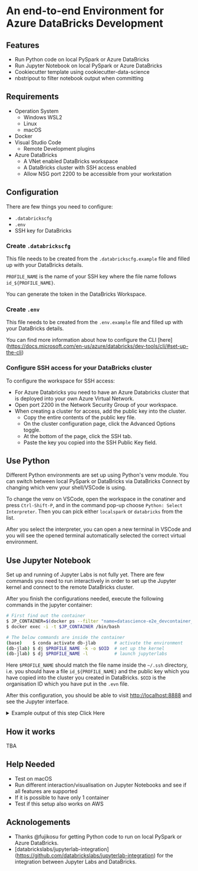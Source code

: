 # An end-to-end Environment for Azure DataBricks Development

## Features

- Run Python code on local PySpark or Azure DataBricks
- Run Jupyter Notebook on local PySpark or Azure DataBricks
- Cookiecutter template using cookiecutter-data-science
- nbstripout to filter notebook output when committing

## Requirements

- Operation System
  - Windows WSL2
  - Linux
  - macOS
- Docker
- Visual Studio Code
  - Remote Development plugins
- Azure DataBricks
  - A VNet enabled DataBricks workspace
  - A DataBricks cluster with SSH access enabled
  - Allow NSG port 2200 to be accessible from your workstation

## Configuration

There are few things you need to configure:

- `.databrickscfg`
- `.env`
- SSH key for DataBricks

### Create `.databrickscfg`

This file needs to be created from the `.databrickscfg.example` file
and filled up with your DataBricks details.

`PROFILE_NAME` is the name of your SSH key where the file name follows
`id_${PROFILE_NAME}`.

You can generate the token in the DataBricks Workspace.

### Create `.env`

This file needs to be created from the `.env.example` file and filled
up with your DataBricks details.

You can find more information about how to configure the CLI [here]
(https://docs.microsoft.com/en-us/azure/databricks/dev-tools/cli/#set-up-the-cli)

### Configure SSH access for your DataBricks cluster

To configure the workspace for SSH access:
- For Azure Databricks you need to have an Azure Databricks cluster that
is deployed into your own Azure Virtual Network.
- Open port 2200 in the Network Security Group of your workspace.
- When creating a cluster for access, add the public key into the
cluster.
  - Copy the entire contents of the public key file.
  - On the cluster configuration page, click the Advanced Options toggle.
  - At the bottom of the page, click the SSH tab.
  - Paste the key you copied into the SSH Public Key field.

## Use Python

Different Python environments are set up using Python's venv module.
You can switch between local PySpark or DataBricks via DataBricks
Connect by changing which venv your shell/VSCode is using.

To change the venv on VSCode, open the workspace in the conatiner
and press `Ctrl-Shift-P`, and in the command pop-up choose
`Python: Select Interpreter`. Then you can pick either `localspark`
or `databricks` from the list.

After you select the interpreter, you can open a new terminal in
VSCode and you will see the opened terminal automatically selected
the correct virtual environment.

## Use Jupyter Notebook

Set up and running of Jupyter Labs is not fully yet. There are few
commands you need to run interactively in order to set up the
Jupyter kernel and connect to the remote DataBricks cluster.

After you finish the configurations needed, execute the following
commands in the jupyter container:

``` bash
# First find out the container
$ JP_CONTAINER=$(docker ps --filter "name=datascience-e2e_devcontainer_jupyter" --quiet)
$ docker exec -i -t $JP_CONTAINER /bin/bash

# The below commands are inside the container
(base)    $ conda activate db-jlab       # activate the environment
(db-jlab) $ dj $PROFILE_NAME -k -o $OID  # set up the kernel
(db-jlab) $ dj $PROFILE_NAME -l          # launch jupyterlabs
```

Here `$PROFILE_NAME` should match the file name inside the `~/.ssh`
directory, i.e. you should have a file `id_${PROFILE_NAME}` and the
public key which you have copied into the cluster you created in
DataBricks. `$OID` is the organisation ID which you have put in the
`.evn` file.

After this configuration, you should be able to visit
[http://localhost:8888](http://localhost:8888) and see the Jupyter
interface.

<details>
<summary>Example output of this step Click Here</summary>
<p>
``` bash
$ docker ps --filter "name=datascience-e2e_devcontainer_jupyter" --quiet

e78b3d01449a

$ docker exec -i -t e78b /bin/bash

(base) root@e78b3d01449a:/# conda activate db-jlab

(db-jlab) root@e78b3d01449a:/# ls ~/.ssh
config  id_rsa  id_rsa.pub  known_hosts  known_hosts.old

(db-jlab) root@e78b3d01449a:/# PROFILE_NAME=rsa

(db-jlab) root@e78b3d01449a:/# OID=8709416564172131

(db-jlab) root@e78b3d01449a:/# dj $PROFILE_NAME -k -o $OID

Valid version of conda detected: 4.8.3

* Getting host and token from .databrickscfg

* Select remote cluster

? Which cluster to connect to?  0: 'MyCluster' (id: 0713-025441-scoop239, state: TERMINATED, workers: 1)
   => Starting cluster 0713-025441-scoop239
   => Waiting for cluster 0713-025441-scoop239 being started (this can take up to 5 min)
   ........................................
   => OK

   => Waiting for libraries on cluster 0713-025441-scoop239 being installed (this can take some time)

   => OK

   => Selected cluster: MyCluster (52.156.HIDDEN)

* Configuring ssh config for remote cluster
   => ~/.ssh/config will be changed
   => A backup of the current ~/.ssh/config has been created
   => at ~/.databrickslabs_jupyterlab/ssh_config_backup/config.2020-07-14_02-17-41
   => Added ssh config entry or modified IP address:

      Host 0713-025441-scoop239
          HostName 52.156.HIDDEN
          User ubuntu
          Port 2200
          IdentityFile ~/.ssh/id_rsa
          ServerAliveInterval 30
          ConnectTimeout 5
          ServerAliveCountMax 5760

   => Known hosts fingerprint added for 52.156.HIDDEN

   => Testing whether cluster can be reached
   => OK

* Installing driver libraries
   => Installing  ipywidgets==7.5.1 ipykernel==5.2.1 databrickslabs-jupyterlab==2.0.0
   => OK
False

* Creating remote kernel spec
   => Creating kernel specification for profile 'rsa'
   => Kernel specification 'SSH 0713-025441-scoop239 SSH 0713-025441-scoop239 rsa:MyCluster (db-jlab/Spark)' created or updated
   => OK

* Setting global config of jupyter lab (autorestart, timeout)
   => OK

(db-jlab) root@e78b3d01449a:/# dj $PROFILE_NAME -l
Valid version of conda detected: 4.8.3

* Getting host and token from .databrickscfg

* Select remote cluster

? Which cluster to connect to?  0: 'MyCluster' (id: 0713-025441-scoop239, state: RUNNING, workers: 1)
   => Selected cluster: MyCluster (52.156.HIDDEN)

* Configuring ssh config for remote cluster
   => ~/.ssh/config will be changed
   => A backup of the current ~/.ssh/config has been created
   => at ~/.databrickslabs_jupyterlab/ssh_config_backup/config.2020-07-14_02-18-32
   => Added ssh config entry or modified IP address:

      Host 0713-025441-scoop239
          HostName 52.156.HIDDEN
          User ubuntu
          Port 2200
          IdentityFile ~/.ssh/id_rsa
          ServerAliveInterval 30
          ConnectTimeout 5
          ServerAliveCountMax 5760

   => Known hosts fingerprint added for 52.156.HIDDEN

   => Testing whether cluster can be reached
   => OK

* Installing driver libraries
   => Installing  ipywidgets==7.5.1 ipykernel==5.2.1 databrickslabs-jupyterlab==2.0.0
   => OK
[I 02:18:35.328 LabApp] Writing notebook server cookie secret to /root/.local/share/jupyter/runtime/notebook_cookie_secret
[W 02:18:35.437 LabApp] All authentication is disabled.  Anyone who can connect to this server will be able to run code.
[I 02:18:35.936 LabApp] JupyterLab extension loaded from /opt/conda/envs/db-jlab/lib/python3.7/site-packages/jupyterlab
[I 02:18:35.936 LabApp] JupyterLab application directory is /opt/conda/envs/db-jlab/share/jupyter/lab
[I 02:18:35.938 LabApp] Serving notebooks from local directory: /workspace
[I 02:18:35.938 LabApp] The Jupyter Notebook is running at:
[I 02:18:35.938 LabApp] http://e78b3d01449a:8888/
[I 02:18:35.938 LabApp] Use Control-C to stop this server and shut down all kernels (twice to skip confirmation).
[W 02:18:35.944 LabApp] No web browser found: could not locate runnable browser.
\```
</p>
</details>

## How it works

TBA

## Help Needed

- Test on macOS
- Run different interaction/visualisation on Jupyter Notebooks
and see if all features are supported
- If it is possible to have only 1 container
- Test if this setup also works on AWS

## Acknologements

- Thanks @fujikosu for getting Python code to run on local PySpark
or Azure DataBricks.
- [databrickslabs/jupyterlab-integration]
(https://github.com/databrickslabs/jupyterlab-integration) for the
integration between Jupyter Labs and DataBricks.